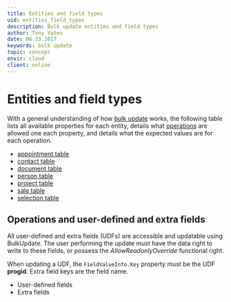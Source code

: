 ```yaml
---
title: Entities and field types
uid: entities_field_types
description: Bulk update entities and field types
author: Tony Yates
date: 06.23.2017
keywords: bulk update
topic: concept
envir: cloud
client: online
---
```


# Entities and field types

With a general understanding of how [bulk update][1] works, the following table lists all available properties for each entity, details what [operations][2] are allowed one each property, and details what the expected values are for each operation.

* [appointment table][3]
* [contact table][4]
* [document table][5]
* [person table][6]
* [project table][7]
* [sale table][8]
* [selection table][9]

## Operations and user-defined and extra fields

All user-defined and extra fields (UDFs) are accessible and updatable using BulkUpdate. The user performing the update must have the data right to write to these fields, or possess the *AllowReadonlyOverride* functional right.

When updating a UDF, the `FieldValueInfo.Key` property must be the UDF **progid**. Extra field keys are the field name.

* User-defined fields
* Extra fields

<!-- Referenced links -->
[1]: index.md
[2]: operations-and-values.md
[3]: reference/appointment-table.md
[4]: reference/contact-table.md
[5]: reference/document-table.md
[6]: reference/person-table.md
[7]: reference/project-table.md
[8]: reference/sale-table.md
[9]: reference/selection-table.md

